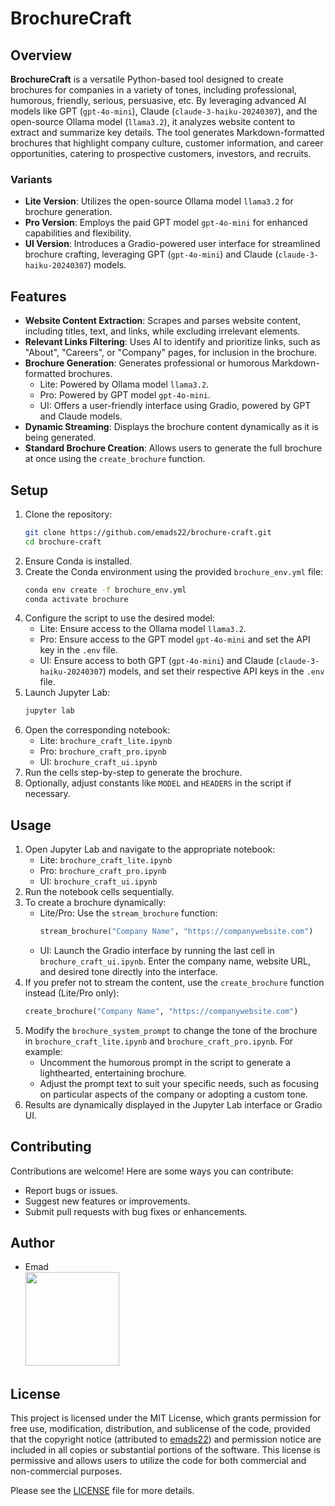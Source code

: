 
# BrochureCraft

## Overview 
**BrochureCraft** is a versatile Python-based tool designed to create brochures for companies in a variety of tones, including professional, humorous, friendly, serious, persuasive, etc. By leveraging advanced AI models like GPT (`gpt-4o-mini`), Claude (`claude-3-haiku-20240307`), and the open-source Ollama model (`llama3.2`), it analyzes website content to extract and summarize key details. The tool generates Markdown-formatted brochures that highlight company culture, customer information, and career opportunities, catering to prospective customers, investors, and recruits.

### Variants
- **Lite Version**: Utilizes the open-source Ollama model `llama3.2` for brochure generation.
- **Pro Version**: Employs the paid GPT model `gpt-4o-mini` for enhanced capabilities and flexibility.
- **UI Version**: Introduces a Gradio-powered user interface for streamlined brochure crafting, leveraging GPT (`gpt-4o-mini`) and Claude (`claude-3-haiku-20240307`) models.

## Features
- **Website Content Extraction**: Scrapes and parses website content, including titles, text, and links, while excluding irrelevant elements.
- **Relevant Links Filtering**: Uses AI to identify and prioritize links, such as "About", "Careers", or "Company" pages, for inclusion in the brochure.
- **Brochure Generation**: Generates professional or humorous Markdown-formatted brochures.
  - Lite: Powered by Ollama model `llama3.2`.
  - Pro: Powered by GPT model `gpt-4o-mini`.
  - UI: Offers a user-friendly interface using Gradio, powered by GPT and Claude models.
- **Dynamic Streaming**: Displays the brochure content dynamically as it is being generated.
- **Standard Brochure Creation**: Allows users to generate the full brochure at once using the `create_brochure` function.

## Setup
1. Clone the repository:
   ```bash
   git clone https://github.com/emads22/brochure-craft.git
   cd brochure-craft
   ```
2. Ensure Conda is installed.
3. Create the Conda environment using the provided `brochure_env.yml` file:
   ```bash
   conda env create -f brochure_env.yml
   conda activate brochure
   ```
4. Configure the script to use the desired model:
   - Lite: Ensure access to the Ollama model `llama3.2`.
   - Pro: Ensure access to the GPT model `gpt-4o-mini` and set the API key in the `.env` file.
   - UI: Ensure access to both GPT (`gpt-4o-mini`) and Claude (`claude-3-haiku-20240307`) models, and set their respective API keys in the `.env` file.
5. Launch Jupyter Lab:
   ```bash
   jupyter lab
   ```
6. Open the corresponding notebook:
   - Lite: `brochure_craft_lite.ipynb`
   - Pro: `brochure_craft_pro.ipynb`
   - UI: `brochure_craft_ui.ipynb`
7. Run the cells step-by-step to generate the brochure.
8. Optionally, adjust constants like `MODEL` and `HEADERS` in the script if necessary.

## Usage
1. Open Jupyter Lab and navigate to the appropriate notebook:
   - Lite: `brochure_craft_lite.ipynb`
   - Pro: `brochure_craft_pro.ipynb`
   - UI: `brochure_craft_ui.ipynb`
2. Run the notebook cells sequentially.
3. To create a brochure dynamically:
   - Lite/Pro: Use the `stream_brochure` function:
     ```python
     stream_brochure("Company Name", "https://companywebsite.com")
     ```
   - UI: Launch the Gradio interface by running the last cell in `brochure_craft_ui.ipynb`. Enter the company name, website URL, and desired tone directly into the interface.
4. If you prefer not to stream the content, use the `create_brochure` function instead (Lite/Pro only):
   ```python
   create_brochure("Company Name", "https://companywebsite.com")
   ```
5. Modify the `brochure_system_prompt` to change the tone of the brochure in `brochure_craft_lite.ipynb` and `brochure_craft_pro.ipynb`. For example:
    - Uncomment the humorous prompt in the script to generate a lighthearted, entertaining brochure.
    - Adjust the prompt text to suit your specific needs, such as focusing on particular aspects of the company or adopting a custom tone.
6. Results are dynamically displayed in the Jupyter Lab interface or Gradio UI.

## Contributing
Contributions are welcome! Here are some ways you can contribute:
- Report bugs or issues.
- Suggest new features or improvements.
- Submit pull requests with bug fixes or enhancements.

## Author
- Emad  
  [<img src="https://img.shields.io/badge/GitHub-Profile-blue?logo=github" width="150">](https://github.com/emads22)

## License
This project is licensed under the MIT License, which grants permission for free use, modification, distribution, and sublicense of the code, provided that the copyright notice (attributed to [emads22](https://github.com/emads22)) and permission notice are included in all copies or substantial portions of the software. This license is permissive and allows users to utilize the code for both commercial and non-commercial purposes.

Please see the [LICENSE](LICENSE) file for more details.
